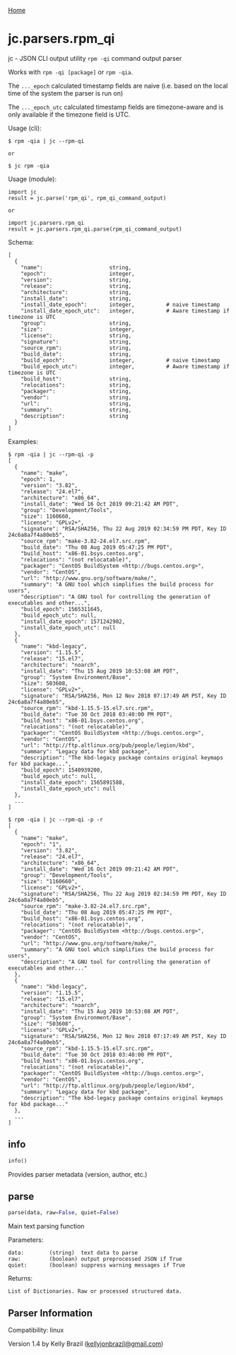 [Home](https://kellyjonbrazil.github.io/jc/)

# jc.parsers.rpm_qi
jc - JSON CLI output utility `rpm -qi` command output parser

Works with `rpm -qi [package]` or `rpm -qia`.

The `..._epoch` calculated timestamp fields are naive (i.e. based on the local time of the system the parser is run on)

The `..._epoch_utc` calculated timestamp fields are timezone-aware and is only available if the timezone field is UTC.

Usage (cli):

    $ rpm -qia | jc --rpm-qi

    or

    $ jc rpm -qia

Usage (module):

    import jc
    result = jc.parse('rpm_qi', rpm_qi_command_output)

    or

    import jc.parsers.rpm_qi
    result = jc.parsers.rpm_qi.parse(rpm_qi_command_output)

Schema:

    [
      {
        "name":                     string,
        "epoch":                    integer,
        "version":                  string,
        "release":                  string,
        "architecture":             string,
        "install_date":             string,
        "install_date_epoch":       integer,          # naive timestamp
        "install_date_epoch_utc":   integer,          # Aware timestamp if timezone is UTC
        "group":                    string,
        "size":                     integer,
        "license":                  string,
        "signature":                string,
        "source_rpm":               string,
        "build_date":               string,
        "build_epoch":              integer,          # naive timestamp
        "build_epoch_utc":          integer,          # Aware timestamp if timezone is UTC
        "build_host":               string,
        "relocations":              string,
        "packager":                 string,
        "vendor":                   string,
        "url":                      string,
        "summary":                  string,
        "description":              string
      }
    ]

Examples:

    $ rpm -qia | jc --rpm-qi -p
    [
      {
        "name": "make",
        "epoch": 1,
        "version": "3.82",
        "release": "24.el7",
        "architecture": "x86_64",
        "install_date": "Wed 16 Oct 2019 09:21:42 AM PDT",
        "group": "Development/Tools",
        "size": 1160660,
        "license": "GPLv2+",
        "signature": "RSA/SHA256, Thu 22 Aug 2019 02:34:59 PM PDT, Key ID 24c6a8a7f4a80eb5",
        "source_rpm": "make-3.82-24.el7.src.rpm",
        "build_date": "Thu 08 Aug 2019 05:47:25 PM PDT",
        "build_host": "x86-01.bsys.centos.org",
        "relocations": "(not relocatable)",
        "packager": "CentOS BuildSystem <http://bugs.centos.org>",
        "vendor": "CentOS",
        "url": "http://www.gnu.org/software/make/",
        "summary": "A GNU tool which simplifies the build process for users",
        "description": "A GNU tool for controlling the generation of executables and other...",
        "build_epoch": 1565311645,
        "build_epoch_utc": null,
        "install_date_epoch": 1571242902,
        "install_date_epoch_utc": null
      },
      {
        "name": "kbd-legacy",
        "version": "1.15.5",
        "release": "15.el7",
        "architecture": "noarch",
        "install_date": "Thu 15 Aug 2019 10:53:08 AM PDT",
        "group": "System Environment/Base",
        "size": 503608,
        "license": "GPLv2+",
        "signature": "RSA/SHA256, Mon 12 Nov 2018 07:17:49 AM PST, Key ID 24c6a8a7f4a80eb5",
        "source_rpm": "kbd-1.15.5-15.el7.src.rpm",
        "build_date": "Tue 30 Oct 2018 03:40:00 PM PDT",
        "build_host": "x86-01.bsys.centos.org",
        "relocations": "(not relocatable)",
        "packager": "CentOS BuildSystem <http://bugs.centos.org>",
        "vendor": "CentOS",
        "url": "http://ftp.altlinux.org/pub/people/legion/kbd",
        "summary": "Legacy data for kbd package",
        "description": "The kbd-legacy package contains original keymaps for kbd package...",
        "build_epoch": 1540939200,
        "build_epoch_utc": null,
        "install_date_epoch": 1565891588,
        "install_date_epoch_utc": null
      },
      ...
    ]

    $ rpm -qia | jc --rpm-qi -p -r
    [
      {
        "name": "make",
        "epoch": "1",
        "version": "3.82",
        "release": "24.el7",
        "architecture": "x86_64",
        "install_date": "Wed 16 Oct 2019 09:21:42 AM PDT",
        "group": "Development/Tools",
        "size": "1160660",
        "license": "GPLv2+",
        "signature": "RSA/SHA256, Thu 22 Aug 2019 02:34:59 PM PDT, Key ID 24c6a8a7f4a80eb5",
        "source_rpm": "make-3.82-24.el7.src.rpm",
        "build_date": "Thu 08 Aug 2019 05:47:25 PM PDT",
        "build_host": "x86-01.bsys.centos.org",
        "relocations": "(not relocatable)",
        "packager": "CentOS BuildSystem <http://bugs.centos.org>",
        "vendor": "CentOS",
        "url": "http://www.gnu.org/software/make/",
        "summary": "A GNU tool which simplifies the build process for users",
        "description": "A GNU tool for controlling the generation of executables and other..."
      },
      {
        "name": "kbd-legacy",
        "version": "1.15.5",
        "release": "15.el7",
        "architecture": "noarch",
        "install_date": "Thu 15 Aug 2019 10:53:08 AM PDT",
        "group": "System Environment/Base",
        "size": "503608",
        "license": "GPLv2+",
        "signature": "RSA/SHA256, Mon 12 Nov 2018 07:17:49 AM PST, Key ID 24c6a8a7f4a80eb5",
        "source_rpm": "kbd-1.15.5-15.el7.src.rpm",
        "build_date": "Tue 30 Oct 2018 03:40:00 PM PDT",
        "build_host": "x86-01.bsys.centos.org",
        "relocations": "(not relocatable)",
        "packager": "CentOS BuildSystem <http://bugs.centos.org>",
        "vendor": "CentOS",
        "url": "http://ftp.altlinux.org/pub/people/legion/kbd",
        "summary": "Legacy data for kbd package",
        "description": "The kbd-legacy package contains original keymaps for kbd package..."
      },
      ...
    ]


## info
```python
info()
```
Provides parser metadata (version, author, etc.)

## parse
```python
parse(data, raw=False, quiet=False)
```

Main text parsing function

Parameters:

    data:        (string)  text data to parse
    raw:         (boolean) output preprocessed JSON if True
    quiet:       (boolean) suppress warning messages if True

Returns:

    List of Dictionaries. Raw or processed structured data.

## Parser Information
Compatibility:  linux

Version 1.4 by Kelly Brazil (kellyjonbrazil@gmail.com)
